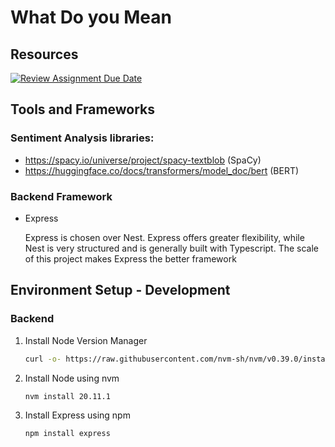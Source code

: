 # What Do you Mean

## Resources
[![Review Assignment Due Date](https://classroom.github.com/assets/deadline-readme-button-24ddc0f5d75046c5622901739e7c5dd533143b0c8e959d652212380cedb1ea36.svg)](https://classroom.github.com/a/3e23_jye)

## Tools and Frameworks
### Sentiment Analysis libraries:
* https://spacy.io/universe/project/spacy-textblob (SpaCy)
* https://huggingface.co/docs/transformers/model_doc/bert (BERT)

### Backend Framework
- Express

  Express is chosen over Nest. Express offers greater flexibility, while Nest is very structured and is generally built with Typescript. The scale of this project makes Express the better framework

## Environment Setup - Development
  ### Backend
  1. Install Node Version Manager

      ```bash
      curl -o- https://raw.githubusercontent.com/nvm-sh/nvm/v0.39.0/install.sh | bash
      ```

  2. Install Node using nvm

      ```bash
      nvm install 20.11.1
      ```
  3. Install Express using npm

      ```bash
      npm install express
      ```